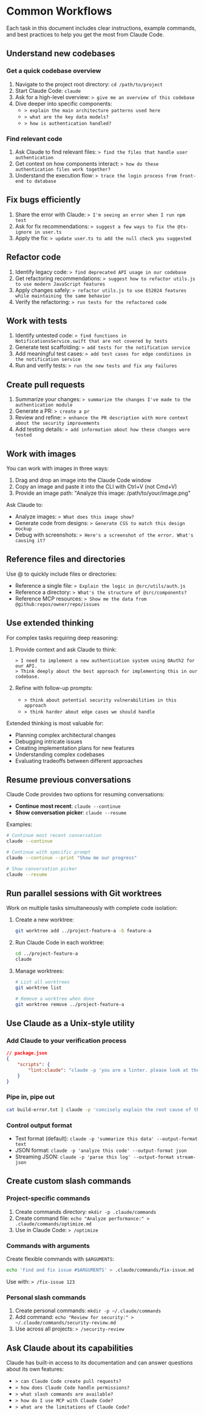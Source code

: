 # Common Workflows

Each task in this document includes clear instructions, example commands, and best practices to help you get the most from Claude Code.

## Understand new codebases

### Get a quick codebase overview

1. Navigate to the project root directory: `cd /path/to/project`
2. Start Claude Code: `claude`
3. Ask for a high-level overview: `> give me an overview of this codebase`
4. Dive deeper into specific components:
   - `> explain the main architecture patterns used here`
   - `> what are the key data models?`
   - `> how is authentication handled?`

### Find relevant code

1. Ask Claude to find relevant files: `> find the files that handle user authentication`
2. Get context on how components interact: `> how do these authentication files work together?`
3. Understand the execution flow: `> trace the login process from front-end to database`

## Fix bugs efficiently

1. Share the error with Claude: `> I'm seeing an error when I run npm test`
2. Ask for fix recommendations: `> suggest a few ways to fix the @ts-ignore in user.ts`
3. Apply the fix: `> update user.ts to add the null check you suggested`

## Refactor code

1. Identify legacy code: `> find deprecated API usage in our codebase`
2. Get refactoring recommendations: `> suggest how to refactor utils.js to use modern JavaScript features`
3. Apply changes safely: `> refactor utils.js to use ES2024 features while maintaining the same behavior`
4. Verify the refactoring: `> run tests for the refactored code`

## Work with tests

1. Identify untested code: `> find functions in NotificationsService.swift that are not covered by tests`
2. Generate test scaffolding: `> add tests for the notification service`
3. Add meaningful test cases: `> add test cases for edge conditions in the notification service`
4. Run and verify tests: `> run the new tests and fix any failures`

## Create pull requests

1. Summarize your changes: `> summarize the changes I've made to the authentication module`
2. Generate a PR: `> create a pr`
3. Review and refine: `> enhance the PR description with more context about the security improvements`
4. Add testing details: `> add information about how these changes were tested`

## Work with images

You can work with images in three ways:
1. Drag and drop an image into the Claude Code window
2. Copy an image and paste it into the CLI with Ctrl+V (not Cmd+V)
3. Provide an image path: "Analyze this image: /path/to/your/image.png"

Ask Claude to:
- Analyze images: `> What does this image show?`
- Generate code from designs: `> Generate CSS to match this design mockup`
- Debug with screenshots: `> Here's a screenshot of the error. What's causing it?`

## Reference files and directories

Use @ to quickly include files or directories:
- Reference a single file: `> Explain the logic in @src/utils/auth.js`
- Reference a directory: `> What's the structure of @src/components?`
- Reference MCP resources: `> Show me the data from @github:repos/owner/repo/issues`

## Use extended thinking

For complex tasks requiring deep reasoning:

1. Provide context and ask Claude to think:
   ```
   > I need to implement a new authentication system using OAuth2 for our API. 
   > Think deeply about the best approach for implementing this in our codebase.
   ```

2. Refine with follow-up prompts:
   - `> think about potential security vulnerabilities in this approach`
   - `> think harder about edge cases we should handle`

Extended thinking is most valuable for:
- Planning complex architectural changes
- Debugging intricate issues
- Creating implementation plans for new features
- Understanding complex codebases
- Evaluating tradeoffs between different approaches

## Resume previous conversations

Claude Code provides two options for resuming conversations:

- **Continue most recent**: `claude --continue`
- **Show conversation picker**: `claude --resume`

Examples:
```bash
# Continue most recent conversation
claude --continue

# Continue with specific prompt
claude --continue --print "Show me our progress"

# Show conversation picker
claude --resume
```

## Run parallel sessions with Git worktrees

Work on multiple tasks simultaneously with complete code isolation:

1. Create a new worktree:
   ```bash
   git worktree add ../project-feature-a -b feature-a
   ```

2. Run Claude Code in each worktree:
   ```bash
   cd ../project-feature-a
   claude
   ```

3. Manage worktrees:
   ```bash
   # List all worktrees
   git worktree list
   
   # Remove a worktree when done
   git worktree remove ../project-feature-a
   ```

## Use Claude as a Unix-style utility

### Add Claude to your verification process

```json
// package.json
{
    "scripts": {
        "lint:claude": "claude -p 'you are a linter. please look at the changes vs. main and report any issues related to typos.'"
    }
}
```

### Pipe in, pipe out

```bash
cat build-error.txt | claude -p 'concisely explain the root cause of this build error' > output.txt
```

### Control output format

- Text format (default): `claude -p 'summarize this data' --output-format text`
- JSON format: `claude -p 'analyze this code' --output-format json`
- Streaming JSON: `claude -p 'parse this log' --output-format stream-json`

## Create custom slash commands

### Project-specific commands

1. Create commands directory: `mkdir -p .claude/commands`
2. Create command file: `echo "Analyze performance:" > .claude/commands/optimize.md`
3. Use in Claude Code: `> /optimize`

### Commands with arguments

Create flexible commands with `$ARGUMENTS`:
```bash
echo 'Find and fix issue #$ARGUMENTS' > .claude/commands/fix-issue.md
```

Use with: `> /fix-issue 123`

### Personal slash commands

1. Create personal commands: `mkdir -p ~/.claude/commands`
2. Add command: `echo "Review for security:" > ~/.claude/commands/security-review.md`
3. Use across all projects: `> /security-review`

## Ask Claude about its capabilities

Claude has built-in access to its documentation and can answer questions about its own features:

- `> can Claude Code create pull requests?`
- `> how does Claude Code handle permissions?`
- `> what slash commands are available?`
- `> how do I use MCP with Claude Code?`
- `> what are the limitations of Claude Code?`
